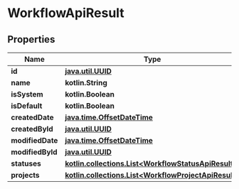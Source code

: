 
# WorkflowApiResult

## Properties
| Name | Type | Description | Notes |
| ------------ | ------------- | ------------- | ------------- |
| **id** | [**java.util.UUID**](java.util.UUID.md) |  |  |
| **name** | **kotlin.String** |  |  |
| **isSystem** | **kotlin.Boolean** |  |  |
| **isDefault** | **kotlin.Boolean** |  |  |
| **createdDate** | [**java.time.OffsetDateTime**](java.time.OffsetDateTime.md) |  |  |
| **createdById** | [**java.util.UUID**](java.util.UUID.md) |  |  |
| **modifiedDate** | [**java.time.OffsetDateTime**](java.time.OffsetDateTime.md) |  |  |
| **modifiedById** | [**java.util.UUID**](java.util.UUID.md) |  |  |
| **statuses** | [**kotlin.collections.List&lt;WorkflowStatusApiResult&gt;**](WorkflowStatusApiResult.md) |  |  |
| **projects** | [**kotlin.collections.List&lt;WorkflowProjectApiResult&gt;**](WorkflowProjectApiResult.md) |  |  |




